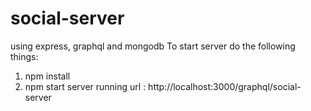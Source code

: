 # social-server
using express, graphql and mongodb
To start server do the following things:
1. npm install
2. npm start
server running url : http://localhost:3000/graphql/social-server
